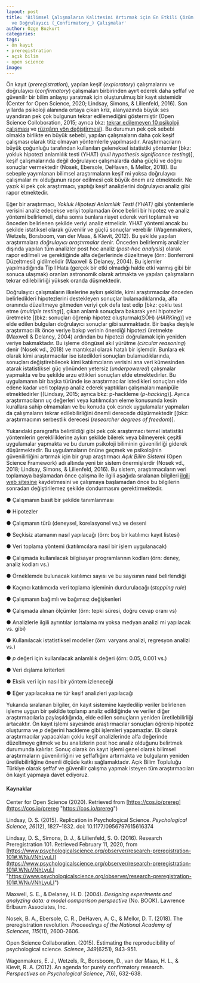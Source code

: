 ```yaml
---
layout: post
title: 'Bilimsel Çalışmaların Kalitesini Artırmak için En Etkili Çözüm: Ön Kayıt (_Preregistration_)
  ve Doğrulayıcı (_Confirmatory_) Çalışmalar'
author: Özge Bozkurt
categories:
tags:
- ön kayıt
- preregistration
- açık bilim
- open science
image:
---
```


Ön kayıt (_preregistration_), yapılan keşif (_exploratory_) çalışmalarını ve doğrulayıcı (_confirmatory_) çalışmaları birbirinden ayırt ederek daha şeffaf ve güvenilir bir bilim anlayışı yaratmak için oluşturulmuş bir kayıt sistemidir (Center for Open Science, 2020; Lindsay, Simons, & Lilienfeld, 2016). Son yıllarda psikoloji alanında ortaya çıkan kriz, alanyazında büyük ses uyandıran pek çok bulgunun tekrar edilemediğini göstermiştir (Open Science Colloboration, 2015; ayrıca bkz: [tekrar edilemeyen 10 psikoloji çalışması](https://acikbilimtt.github.io/tekrarlanamayan-calismalar.html) ve [rüzgârın yön değiştirmesi](https://acikbilimtt.github.io/burada-olan-sey-ruzgarin-yon-degistirmesi.html)). Bu durumun pek çok sebebi olmakla birlikte en büyük sebebi, yapılan çalışmaların daha çok keşif çalışması olarak titiz olmayan yöntemlerle yapılmasıdır. Araştırmacıların büyük çoğunluğu tarafından kullanılan geleneksel istatistiki yöntemler \[bkz: yokluk hipotezi anlamlılık testi (YHAT) (_null hypothesis significance testing_)\], keşif çalışmalarında değil doğrulayıcı çalışmalarda daha güçlü ve doğru sonuçlar vermektedir (Nosek, Ebersole, DeHaven, & Mellor, 2018). Bu sebeple yayımlanan bilimsel araştırmaların keşif mi yoksa doğrulayıcı çalışmalar mı olduğunun rapor edilmesi çok büyük önem arz etmektedir. Ne yazık ki pek çok araştırmacı, yaptığı keşif analizlerini doğrulayıcı analiz gibi rapor etmektedir.

Eğer bir araştırmacı, _Yokluk Hipotezi Anlamlılık Testi (YHAT)_ gibi yöntemlerle verisini analiz edecekse veriyi toplamadan önce belirli bir hipotez ve analiz yöntemi belirlemeli, daha sonra bunlara riayet ederek veri toplamalı ve önceden belirlenen şekilde veriyi analiz etmelidir. YHAT yöntemi ancak bu şekilde istatiksel olarak güvenilir ve güçlü sonuçlar verebilir (Wagenmakers, Wetzels, Borsboom, van der Maas, & Kievit, 2012). Bu şekilde yapılan araştırmalara _doğrulayıcı araştırmalar_ denir. Önceden belirlenmiş analizler dışında yapılan tüm analizler post hoc analiz (_post-hoc analysis_) olarak rapor edilmeli ve gerektiğinde alfa değerlerinde düzeltmeye (örn: Bonferroni Düzeltmesi) gidilmelidir (Maxwell & Delaney, 2004). Bu işlemler yapılmadığında Tip I Hata (gerçek bir etki olmadığı halde etki varmış gibi bir sonuca ulaşmak) oranları astronomik olarak artmakta ve yapılan çalışmaların tekrar edilebilirliği yüksek oranda düşmektedir.

Doğrulayıcı çalışmaların ilkelerine aykırı şekilde, kimi araştırmacılar önceden belirledikleri hipotezlerini destekleyen sonuçlar bulamadıklarında, alfa oranında düzeltmeye gitmeden veriyi çok defa test edip \[bkz: çoklu test etme (_multiple testing_)\], çıkan anlamlı sonuçlara bakarak yeni hipotezler üretmekte \[(bkz: sonuçları öğrenip hipotez oluşturmak(SÖH) (_HARKing_)\] ve elde edilen bulguları doğrulayıcı sonuçlar gibi sunmaktadır. Bir başka deyişle araştırmacı ilk önce veriye bakıp verinin önerdiği hipotezi üretmekte (Maxwell & Delaney, 2004) ardından bu hipotezi doğrulamak için yeniden veriye bakmaktadır. Bu işleme döngüsel akıl yürütme _(circular reasoning_) denir (Nosek vd., 2018) ve mantıksal olarak hatalı bir işlemdir. Bunlara ek olarak kimi araştırmacılar ise istedikleri sonuçları bulamadıklarında, sonuçları değiştirebilecek kimi katılımcıların verisini ana veri kümesinden atarak istatistiksel güç yönünden yetersiz (_underpowered_) çalışmalar yapmakta ve bu şekilde arzu ettikleri sonuçları elde etmektedirler. Bu uygulamanın bir başka türünde ise araştırmacılar istedikleri sonuçları elde edene kadar veri toplayıp analiz ederek yaptıkları çalışmaları manipüle etmektedirler \[(Lindsay, 2015; ayrıca bkz: p-hackleme (_p-hacking_)\]. Ayrıca araştırmacıların uç değerleri veya katılımcıları eleme konusunda kesin kurallara sahip olmamaları ve bu konuda çok esnek uygulamalar yapmaları da çalışmaların tekrar edilebilirliğini önemli derecede düşürmektedir \[(bkz: araştırmacının serbestlik derecesi (_researcher degrees of freedom_)\].

Yukarıdaki paragrafta belirtildiği gibi pek çok araştırmacı temel istatistiki yöntemlerin gerekliliklerine aykırı şekilde bilerek veya bilmeyerek çeşitli uygulamalar yapmakta ve bu durum psikoloji biliminin güvenilirliği giderek düşürmektedir. Bu uygulamaların önüne geçmek ve psikolojinin güvenilirliğini artırmak için bir grup araştırmacı _Açık Bilim Sistemi_ (Open Science Framework) adı altında yeni bir sistem önermişlerdir (Nosek vd., 2018; Lindsay, Simons, & Lilienfeld, 2016). Bu sistem, araştırmacıların veri toplamaya başlamadan önce çalışma ile ilgili aşağıda sıralanan bilgileri [ilgili web sitesine](https://osf.io/prereg/) kaydetmesini ve çalışmaya başlamadan önce bu bilgilerin sonradan değiştirilemez şekilde dondurmasını gerektirmektedir.

● Çalışmanın basit bir şekilde tanımlanması

● Hipotezler

● Çalışmanın türü (deneysel, korelasyonel vs.) ve deseni

● Seçkisiz atamanın nasıl yapılacağı (örn: boş bir katılımcı kayıt listesi)

● Veri toplama yöntemi (katılımcılara nasıl bir işlem uygulanacak)

● Çalışmada kullanılacak bilgisayar programlarının kodları (örn: deney, analiz kodları vs.)

● Örneklemde bulunacak katılımcı sayısı ve bu sayısının nasıl belirlendiği

● Kaçıncı katılımcıda veri toplama işleminin durdurulacağı (_stopping rule_)

● Çalışmanın bağımlı ve bağımsız değişkenleri

● Çalışmada alınan ölçümler (örn: tepki süresi, doğru cevap oranı vs)

● Analizlerle ilgili ayrıntılar (ortalama mı yoksa medyan analizi mi yapılacak vs. gibi)

● Kullanılacak istatistiksel modeller (örn: varyans analizi, regresyon analizi vs.)

● _p_ değeri için kullanılacak anlamlılık değeri (örn: 0.05, 0.001 vs.)

● Veri dışlama kriterleri

● Eksik veri için nasıl bir yöntem izleneceği

● Eğer yapılacaksa ne tür keşif analizleri yapılacağı

Yukarıda sıralanan bilgiler, ön kayıt sistemine kaydedilip veriler belirlenen işleme uygun bir şekilde toplanıp analiz edildiğinde ve veriler diğer araştırmacılarla paylaşıldığında, elde edilen sonuçların yeniden üretilebilirliği artacaktır. Ön kayıt işlemi sayesinde araştırmacılar sonuçları öğrenip hipotez oluşturma ve _p_ değerini hackleme gibi işlemleri yapamazlar. Ek olarak araştırmacılar yapacakları çoklu keşif analizlerinde alfa değerinde düzeltmeye gitmek ve bu analizlerin post hoc analiz olduğunu belirtmek durumunda kalırlar. Sonuç olarak ön kayıt işlemi genel olarak bilimsel araştırmaların güvenilirliğini ve şeffaflığını artırmakta ve bulguların yeniden üretilebilirliğine önemli ölçüde katkı sağlamaktadır. Açık Bilim Topluluğu Türkiye olarak şeffaf ve güvenilir çalışma yapmak isteyen tüm araştırmacıları ön kayıt yapmaya davet ediyoruz.

#### Kaynaklar

Center for Open Science (2020). Retrieved from [https://cos.io/prereg](https://cos.io/prereg "https://cos.io/prereg")

Lindsay, D. S. (2015). Replication in Psychological Science. _Psychological Science_, _26_(12), 1827–1832. doi: 10.1177/0956797615616374

Lindsay, D. S., Simons, D. J., & Lilienfeld, S. O. (2016). Research Preregistration 101. Retrieved February 11, 2020, from [https://www.psychologicalscience.org/observer/research-preregistration-101#.WNuVNhLyuLI](https://www.psychologicalscience.org/observer/research-preregistration-101#.WNuVNhLyuLI "https://www.psychologicalscience.org/observer/research-preregistration-101#.WNuVNhLyuLI")

Maxwell, S. E., & Delaney, H. D. (2004). _Designing experiments and analyzing data: a model comparison perspective_ (No. BOOK). Lawrence Erlbaum Associates, Inc.

Nosek, B. A., Ebersole, C. R., DeHaven, A. C., & Mellor, D. T. (2018). The preregistration revolution. _Proceedings of the National Academy of Sciences_, _115_(11), 2600-2606.

Open Science Collaboration. (2015). Estimating the reproducibility of psychological science. _Science_, _349_(6251), 943-951.

Wagenmakers, E. J., Wetzels, R., Borsboom, D., van der Maas, H. L., & Kievit, R. A. (2012). An agenda for purely confirmatory research. _Perspectives on Psychological Science_, _7_(6), 632-638.
